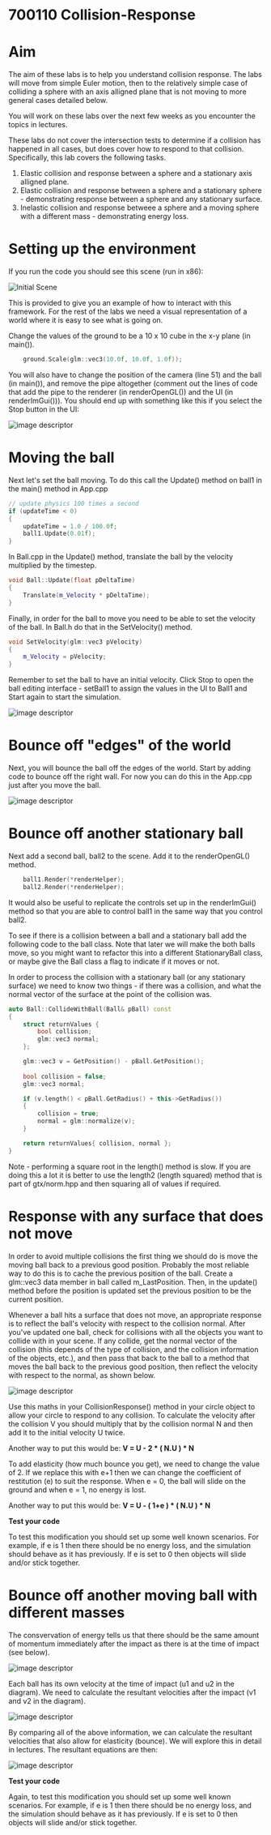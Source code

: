 # 700110 Collision-Response

# Aim

The aim of these labs is to help you understand collision response. The labs will move from simple Euler motion, then to the relatively simple case of colliding a sphere with an axis alligned plane that is not moving to more general cases detailed below.

You will work on these labs over the next few weeks as you encounter the topics in lectures.

These labs do not cover the intersection tests to determine if a collision has happened in all cases, but does cover how to respond to that collision. Specifically, this lab covers the following tasks.

1. Elastic collision and response between a sphere and a stationary axis alligned plane.
2. Elastic collision and response between a sphere and a stationary sphere - demonstrating response between a sphere and any stationary surface.
3. Inelastic collision and response betweee a sphere and a moving sphere with a different mass - demonstrating energy loss.

# Setting up the environment

If you run the code you should see this scene (run in x86):

![Initial Scene](./Images/Screenshot1.png)

This is provided to give you an example of how to interact with this framework. For the rest of the labs we need a visual representation of a world where it is easy to see what is going on.

Change the values of the ground to be a 10 x 10 cube in the x-y plane (in main()).

``` cpp
    ground.Scale(glm::vec3(10.0f, 10.0f, 1.0f));
```

You will also have to change the position of the camera (line 51) and the ball (in main()), and remove the pipe altogether (comment out the lines of code that add the pipe to the renderer (in renderOpenGL()) and the UI (in renderImGui())). You should end up with something like this if you select the Stop button in the UI:

![image descriptor](./Images/Screenshot2.png)

# Moving the ball

Next let's set the ball moving. To do this call the Update() method on ball1 in the main() method in App.cpp

``` cpp
// update physics 100 times a second
if (updateTime < 0)
{
    updateTime = 1.0 / 100.0f;
    ball1.Update(0.01f);
}
```

In Ball.cpp in the Update() method, translate the ball by the velocity multiplied by the timestep.

```cpp
void Ball::Update(float pDeltaTime)
{
	Translate(m_Velocity * pDeltaTime);
}
```

Finally, in order for the ball to move you need to be able to set the velocity of the ball. In Ball.h do that in the SetVelocity() method.

``` cpp
void SetVelocity(glm::vec3 pVelocity)
{
    m_Velocity = pVelocity;
}
```

Remember to set the ball to have an initial velocity. Click Stop to open the ball editing interface - setBall1 to assign the values in the UI to Ball1 and Start again to start the simulation.

![image descriptor](./Images/ballValues.png)

# Bounce off "edges" of the world

Next, you will bounce the ball off the edges of the world. Start by adding code to bounce off the right wall. For now you can do this in the App.cpp just after you move the ball.

![image descriptor](./Images/Vertical%20Line%20Collision.png)

# Bounce off another stationary ball

Next add a second ball, ball2 to the scene. Add it to the renderOpenGL() method.

``` cpp
    ball1.Render(*renderHelper);
    ball2.Render(*renderHelper);
```

It would also be useful to replicate the controls set up in the renderImGui() method so that you are able to control ball1 in the same way that you control ball2.

To see if there is a collision between a ball and a stationary ball add the following code to the ball class. Note that later we will make the both balls move, so you might want to refactor this into a different StationaryBall class, or maybe give the Ball class a flag to indicate if it moves or not.

In order to process the collision with a stationary ball (or any stationary surface) we need to know two things - if there was a collision, and what the normal vector of the surface at the point of the collision was.

``` cpp
auto Ball::CollideWithBall(Ball& pBall) const
{
	struct returnValues {
		bool collision;
		glm::vec3 normal;
	};

	glm::vec3 v = GetPosition() - pBall.GetPosition();
	
	bool collision = false;
	glm::vec3 normal;

	if (v.length() < pBall.GetRadius() + this->GetRadius())
	{
		collision = true;
		normal = glm::normalize(v);
	}

	return returnValues{ collision, normal };
}
```

Note - performing a square root in the length() method is slow. If you are doing this a lot it is better to use the length2 (length squared) method that is part of gtx/norm.hpp and then squaring all of values if required.

# Response with any surface that does not move

In order to avoid multiple collisions the first thing we should do is move the moving ball back to a previous good position. Probably the most reliable way to do this is to cache the previous position of the ball. Create a glm::vec3 data member in ball called m_LastPosition. Then, in the update() method before the position is updated set the previous position to be the current position.

Whenever a ball hits a surface that does not move, an appropriate response is to reflect the ball's velocity with respect to the collision normal. After you've updated one ball, check for collisions with all the objects you want to collide with in your scene. If any collide, get the normal vector of the collision (this depends of the type of collision, and the collision information of the objects, etc.), and then pass that back to the ball to a method that moves the ball back to the previous good position, then reflect the velocity with respect to the normal, as shown below.

![image descriptor](./Images/CollisionResponse1.png)

Use this maths in your CollisionResponse() method in your circle object to allow your circle to respond to any collision. To calculate the velocity after the collision V you should multiply that by the collision normal N and then add it to the initial velocity U twice.

Another way to put this would be:
**V = U - 2 * ( N.U ) * N**

To add elasticity (how much bounce you get), we need to change the value of 2.  If we replace this with e+1 then we can change the coefficient of restitution (e) to suit the response.  When e = 0, the ball will slide on the ground and when e = 1, no energy is lost.

Another way to put this would be:
**V = U - ( 1+e ) * ( N.U ) * N**

**Test your code**

To test this modification you should set up some well known scenarios. For example, if e is 1 then there should be no energy loss, and the simulation should behave as it has previously. If e is set to 0 then objects will slide and/or stick together.

# Bounce off another moving ball with different masses

The consvervation of energy tells us that there should be the same amount of momentum immediately after the impact as there is at the time of impact (see below).

![image descriptor](./Images/equation1.png)

Each ball has its own velocity at the time of impact (u1 and u2 in the diagram).  We need to calculate the resultant velocities after the impact (v1 and v2 in the diagram).

![image descriptor](./Images/equation2.png)

By comparing all of the above information, we can calculate the resultant velocities that also allow for elasticity (bounce).  We will explore this in detail in lectures.  The resultant equations are then:

![image descriptor](./Images/equation3.png)

**Test your code**

Again, to test this modification you should set up some well known scenarios. For example, if e is 1 then there should be no energy loss, and the simulation should behave as it has previously. If e is set to 0 then objects will slide and/or stick together.
